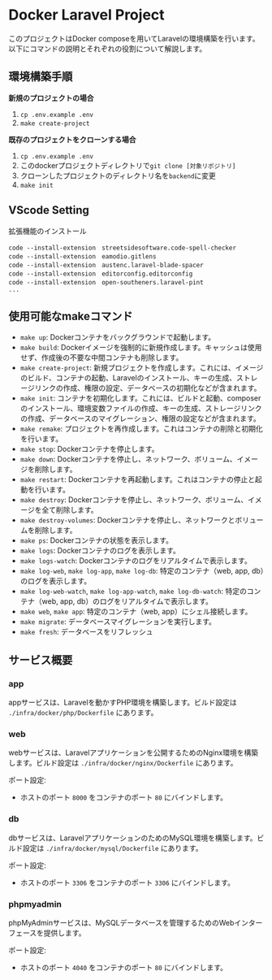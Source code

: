 # Docker Laravel Project

このプロジェクトはDocker composeを用いてLaravelの環境構築を行います。以下にコマンドの説明とそれぞれの役割について解説します。

## 環境構築手順

**新規のプロジェクトの場合**
1. `cp .env.example .env`
1. `make create-project`

**既存のプロジェクトをクローンする場合**
1. `cp .env.example .env`
1. このdockerプロジェクトディレクトリで`git clone [対象リポジトリ]`
1. クローンしたプロジェクトのディレクトリ名を`backend`に変更
1. `make init`

## VScode Setting

拡張機能のインストール

```
code --install-extension　streetsidesoftware.code-spell-checker
code --install-extension　eamodio.gitlens
code --install-extension　austenc.laravel-blade-spacer
code --install-extension　editorconfig.editorconfig
code --install-extension　open-southeners.laravel-pint
...
```

## 使用可能なmakeコマンド

- `make up`: Dockerコンテナをバックグラウンドで起動します。
- `make build`: Dockerイメージを強制的に新規作成します。キャッシュは使用せず、作成後の不要な中間コンテナも削除します。
- `make create-project`: 新規プロジェクトを作成します。これには、イメージのビルド、コンテナの起動、Laravelのインストール、キーの生成、ストレージリンクの作成、権限の設定、データベースの初期化などが含まれます。
- `make init`: コンテナを初期化します。これには、ビルドと起動、composerのインストール、環境変数ファイルの作成、キーの生成、ストレージリンクの作成、データベースのマイグレーション、権限の設定などが含まれます。
- `make remake`: プロジェクトを再作成します。これはコンテナの削除と初期化を行います。
- `make stop`: Dockerコンテナを停止します。
- `make down`: Dockerコンテナを停止し、ネットワーク、ボリューム、イメージを削除します。
- `make restart`: Dockerコンテナを再起動します。これはコンテナの停止と起動を行います。
- `make destroy`: Dockerコンテナを停止し、ネットワーク、ボリューム、イメージを全て削除します。
- `make destroy-volumes`: Dockerコンテナを停止し、ネットワークとボリュームを削除します。
- `make ps`: Dockerコンテナの状態を表示します。
- `make logs`: Dockerコンテナのログを表示します。
- `make logs-watch`: Dockerコンテナのログをリアルタイムで表示します。
- `make log-web`, `make log-app`, `make log-db`: 特定のコンテナ（web, app, db）のログを表示します。
- `make log-web-watch`, `make log-app-watch`, `make log-db-watch`: 特定のコンテナ（web, app, db）のログをリアルタイムで表示します。
- `make web`, `make app`: 特定のコンテナ（web, app）にシェル接続します。
- `make migrate`: データベースマイグレーションを実行します。
- `make fresh`: データベースをリフレッシュ

## サービス概要

### app

appサービスは、Laravelを動かすPHP環境を構築します。ビルド設定は `./infra/docker/php/Dockerfile` にあります。 

### web

webサービスは、Laravelアプリケーションを公開するためのNginx環境を構築します。ビルド設定は `./infra/docker/nginx/Dockerfile` にあります。

ポート設定:
- ホストのポート `8000` をコンテナのポート `80` にバインドします。

### db

dbサービスは、LaravelアプリケーションのためのMySQL環境を構築します。ビルド設定は `./infra/docker/mysql/Dockerfile` にあります。

ポート設定:
- ホストのポート `3306` をコンテナのポート `3306` にバインドします。

### phpmyadmin

phpMyAdminサービスは、MySQLデータベースを管理するためのWebインターフェースを提供します。

ポート設定:
- ホストのポート `4040` をコンテナのポート `80` にバインドします。
